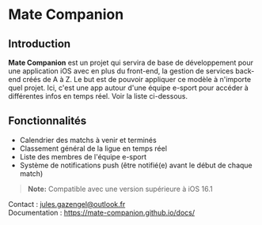 # Mate Companion

## Introduction
**Mate Companion** est un projet qui servira de base de développement pour une application iOS avec en plus du front-end, la gestion de services back-end créés de A à Z. Le but est de pouvoir appliquer ce modèle à n'importe quel projet. Ici, c'est une app autour d'une équipe e-sport pour accéder à différentes infos en temps réel. Voir la liste ci-dessous.



## Fonctionnalités

- Calendrier des matchs à venir et terminés
- Classement général de la ligue en temps réel
- Liste des membres de l'équipe e-sport
- Système de notifications push (être notifié(e) avant le début de chaque match)
> **Note:** Compatible avec une version supérieure à iOS 16.1


Contact : jules.gazengel@outlook.fr  
Documentation : https://mate-companion.github.io/docs/
